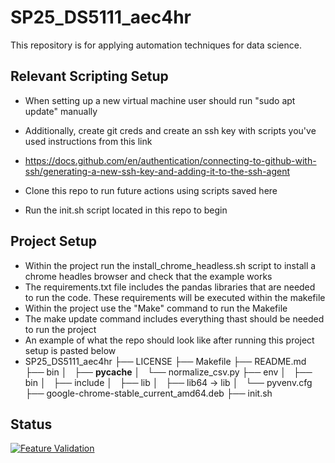 # SP25_DS5111_aec4hr

This repository is for applying automation techniques for data science. 

## **Relevant Scripting Setup**


- When setting up a new virtual machine user should run "sudo apt update" manually

- Additionally, create git creds and create an ssh key with scripts you've used instructions from this link 
- https://docs.github.com/en/authentication/connecting-to-github-with-ssh/generating-a-new-ssh-key-and-adding-it-to-the-ssh-agent
- Clone this repo to run future actions using scripts saved here
- Run the init.sh script located in this repo to begin

## **Project Setup**

- Within the project run the install_chrome_headless.sh script to install a chrome headles browser and check that the example works
- The requirements.txt file includes the pandas libraries that are needed to run the code. These requirements will be executed within the makefile
- Within the project use the "Make" command to run the Makefile
- The make update command includes everything thast should be needed to run the project
- An example of what the repo should look like after running this project setup is pasted below
- SP25_DS5111_aec4hr
├── LICENSE
├── Makefile
├── README.md
├── bin
│   ├── __pycache__
│   └── normalize_csv.py
├── env
│   ├── bin
│   ├── include
│   ├── lib
│   ├── lib64 -> lib
│   └── pyvenv.cfg
├── google-chrome-stable_current_amd64.deb
├── init.sh


## Status

[![Feature Validation](https://github.com/AbnerECC/SP25_DS5111_aec4hr/actions/workflows/validations.yml/badge.svg?branch=LAB-03_csv_normalizer)](https://github.com/AbnerECC/SP25_DS5111_aec4hr/actions/workflows/validations.yml)
